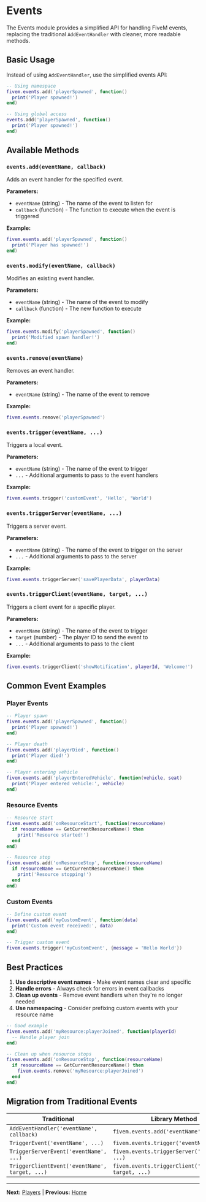# Events

The Events module provides a simplified API for handling FiveM events, replacing the traditional `AddEventHandler` with cleaner, more readable methods.

## Basic Usage

Instead of using `AddEventHandler`, use the simplified events API:

```lua
-- Using namespace
fivem.events.add('playerSpawned', function()
  print('Player spawned!')
end)

-- Using global access
events.add('playerSpawned', function()
  print('Player spawned!')
end)
```

## Available Methods

### `events.add(eventName, callback)`
Adds an event handler for the specified event.

**Parameters:**
- `eventName` (string) - The name of the event to listen for
- `callback` (function) - The function to execute when the event is triggered

**Example:**
```lua
fivem.events.add('playerSpawned', function()
  print('Player has spawned!')
end)
```

### `events.modify(eventName, callback)`
Modifies an existing event handler.

**Parameters:**
- `eventName` (string) - The name of the event to modify
- `callback` (function) - The new function to execute

**Example:**
```lua
fivem.events.modify('playerSpawned', function()
  print('Modified spawn handler!')
end)
```

### `events.remove(eventName)`
Removes an event handler.

**Parameters:**
- `eventName` (string) - The name of the event to remove

**Example:**
```lua
fivem.events.remove('playerSpawned')
```

### `events.trigger(eventName, ...)`
Triggers a local event.

**Parameters:**
- `eventName` (string) - The name of the event to trigger
- `...` - Additional arguments to pass to the event handlers

**Example:**
```lua
fivem.events.trigger('customEvent', 'Hello', 'World')
```

### `events.triggerServer(eventName, ...)`
Triggers a server event.

**Parameters:**
- `eventName` (string) - The name of the event to trigger on the server
- `...` - Additional arguments to pass to the server

**Example:**
```lua
fivem.events.triggerServer('savePlayerData', playerData)
```

### `events.triggerClient(eventName, target, ...)`
Triggers a client event for a specific player.

**Parameters:**
- `eventName` (string) - The name of the event to trigger
- `target` (number) - The player ID to send the event to
- `...` - Additional arguments to pass to the client

**Example:**
```lua
fivem.events.triggerClient('showNotification', playerId, 'Welcome!')
```

## Common Event Examples

### Player Events
```lua
-- Player spawn
fivem.events.add('playerSpawned', function()
  print('Player spawned!')
end)

-- Player death
fivem.events.add('playerDied', function()
  print('Player died!')
end)

-- Player entering vehicle
fivem.events.add('playerEnteredVehicle', function(vehicle, seat)
  print('Player entered vehicle:', vehicle)
end)
```

### Resource Events
```lua
-- Resource start
fivem.events.add('onResourceStart', function(resourceName)
  if resourceName == GetCurrentResourceName() then
    print('Resource started!')
  end
end)

-- Resource stop
fivem.events.add('onResourceStop', function(resourceName)
  if resourceName == GetCurrentResourceName() then
    print('Resource stopping!')
  end
end)
```

### Custom Events
```lua
-- Define custom event
fivem.events.add('myCustomEvent', function(data)
  print('Custom event received:', data)
end)

-- Trigger custom event
fivem.events.trigger('myCustomEvent', {message = 'Hello World'})
```

## Best Practices

1. **Use descriptive event names** - Make event names clear and specific
2. **Handle errors** - Always check for errors in event callbacks
3. **Clean up events** - Remove event handlers when they're no longer needed
4. **Use namespacing** - Consider prefixing custom events with your resource name

```lua
-- Good example
fivem.events.add('myResource:playerJoined', function(playerId)
  -- Handle player join
end)

-- Clean up when resource stops
fivem.events.add('onResourceStop', function(resourceName)
  if resourceName == GetCurrentResourceName() then
    fivem.events.remove('myResource:playerJoined')
  end
end)
```

## Migration from Traditional Events

| Traditional | Library Method |
|-------------|----------------|
| `AddEventHandler('eventName', callback)` | `fivem.events.add('eventName', callback)` |
| `TriggerEvent('eventName', ...)` | `fivem.events.trigger('eventName', ...)` |
| `TriggerServerEvent('eventName', ...)` | `fivem.events.triggerServer('eventName', ...)` |
| `TriggerClientEvent('eventName', target, ...)` | `fivem.events.triggerClient('eventName', target, ...)` |

---

**Next:** [Players](Players.md) | **Previous:** [Home](Home.md) 